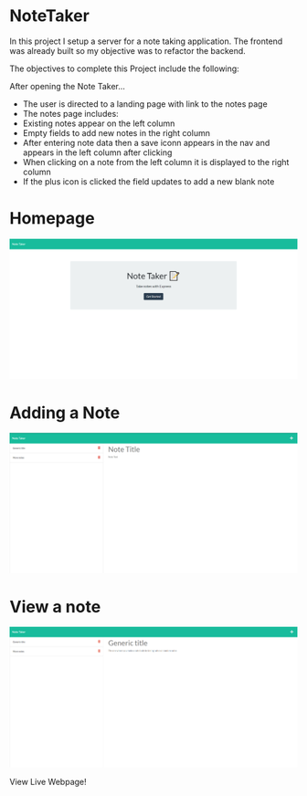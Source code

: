# NoteTaker

In this project I setup a server for a note taking application. The frontend was already built so my objective was to refactor the backend.

The objectives to complete this Project include the following:

After opening the Note Taker...
* The user is directed to a landing page with link to the notes page
* The notes page includes: 
* Existing notes appear on the left column
* Empty fields to add new notes in the right column
* After entering note data then a save iconn appears in the nav and appears in the left column after clicking
* When clicking on a note from the left column it is displayed to the right column
* If the plus icon is clicked the field updates to add a new blank note

# Homepage
![image of webpage](docs/images/demo.png)
# Adding a Note
![image of webpage](docs/images/demo2.png)
# View a note
![image of webpage](docs/images/demo3.png)

View Live Webpage!
